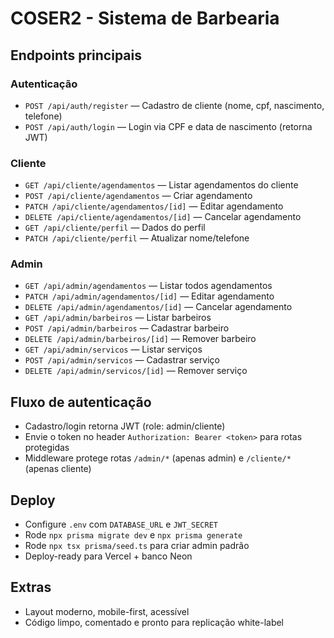 # COSER2 - Sistema de Barbearia

## Endpoints principais

### Autenticação
- `POST /api/auth/register` — Cadastro de cliente (nome, cpf, nascimento, telefone)
- `POST /api/auth/login` — Login via CPF e data de nascimento (retorna JWT)

### Cliente
- `GET /api/cliente/agendamentos` — Listar agendamentos do cliente
- `POST /api/cliente/agendamentos` — Criar agendamento
- `PATCH /api/cliente/agendamentos/[id]` — Editar agendamento
- `DELETE /api/cliente/agendamentos/[id]` — Cancelar agendamento
- `GET /api/cliente/perfil` — Dados do perfil
- `PATCH /api/cliente/perfil` — Atualizar nome/telefone

### Admin
- `GET /api/admin/agendamentos` — Listar todos agendamentos
- `PATCH /api/admin/agendamentos/[id]` — Editar agendamento
- `DELETE /api/admin/agendamentos/[id]` — Cancelar agendamento
- `GET /api/admin/barbeiros` — Listar barbeiros
- `POST /api/admin/barbeiros` — Cadastrar barbeiro
- `DELETE /api/admin/barbeiros/[id]` — Remover barbeiro
- `GET /api/admin/servicos` — Listar serviços
- `POST /api/admin/servicos` — Cadastrar serviço
- `DELETE /api/admin/servicos/[id]` — Remover serviço

## Fluxo de autenticação
- Cadastro/login retorna JWT (role: admin/cliente)
- Envie o token no header `Authorization: Bearer <token>` para rotas protegidas
- Middleware protege rotas `/admin/*` (apenas admin) e `/cliente/*` (apenas cliente)

## Deploy
- Configure `.env` com `DATABASE_URL` e `JWT_SECRET`
- Rode `npx prisma migrate dev` e `npx prisma generate`
- Rode `npx tsx prisma/seed.ts` para criar admin padrão
- Deploy-ready para Vercel + banco Neon

## Extras
- Layout moderno, mobile-first, acessível
- Código limpo, comentado e pronto para replicação white-label
